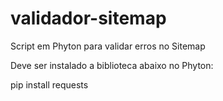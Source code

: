# validador-sitemap
Script em Phyton para validar erros no Sitemap

Deve ser instalado a biblioteca abaixo no Phyton:

pip install requests
